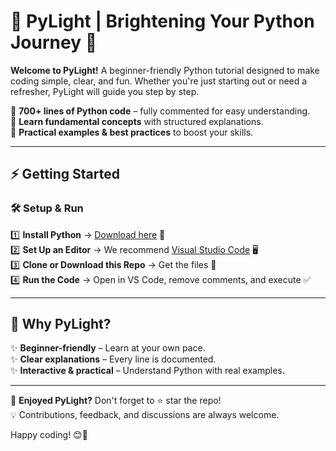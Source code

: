 # 🌟 PyLight | Brightening Your Python Journey 🚀  

**Welcome to PyLight!** A beginner-friendly Python tutorial designed to make coding simple, clear, and fun. Whether you're just starting out or need a refresher, PyLight will guide you step by step.  

🔹 **700+ lines of Python code** – fully commented for easy understanding.  
🔹 **Learn fundamental concepts** with structured explanations.  
🔹 **Practical examples & best practices** to boost your skills.  

---

## ⚡ Getting Started  
### 🛠️ **Setup & Run**  
1️⃣ **Install Python** → [Download here](https://www.python.org/downloads/) 🐍  
2️⃣ **Set Up an Editor** → We recommend [Visual Studio Code](https://code.visualstudio.com/) 🖥️  
3️⃣ **Clone or Download this Repo** → Get the files 📂  
4️⃣ **Run the Code** → Open in VS Code, remove comments, and execute ✅  

---

## 🎯 Why PyLight?  
✨ **Beginner-friendly** – Learn at your own pace.  
✨ **Clear explanations** – Every line is documented.  
✨ **Interactive & practical** – Understand Python with real examples.  

---

💙 **Enjoyed PyLight?** Don't forget to ⭐ star the repo!  
💡 Contributions, feedback, and discussions are always welcome.  

Happy coding! 😊🚀